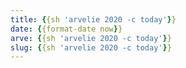 ```yaml
---
title: {{sh 'arvelie 2020 -c today'}}
date: {{format-date now}}
arve: {{sh 'arvelie 2020 -c today'}}
slug: {{sh 'arvelie 2020 -c today'}}
---
```



